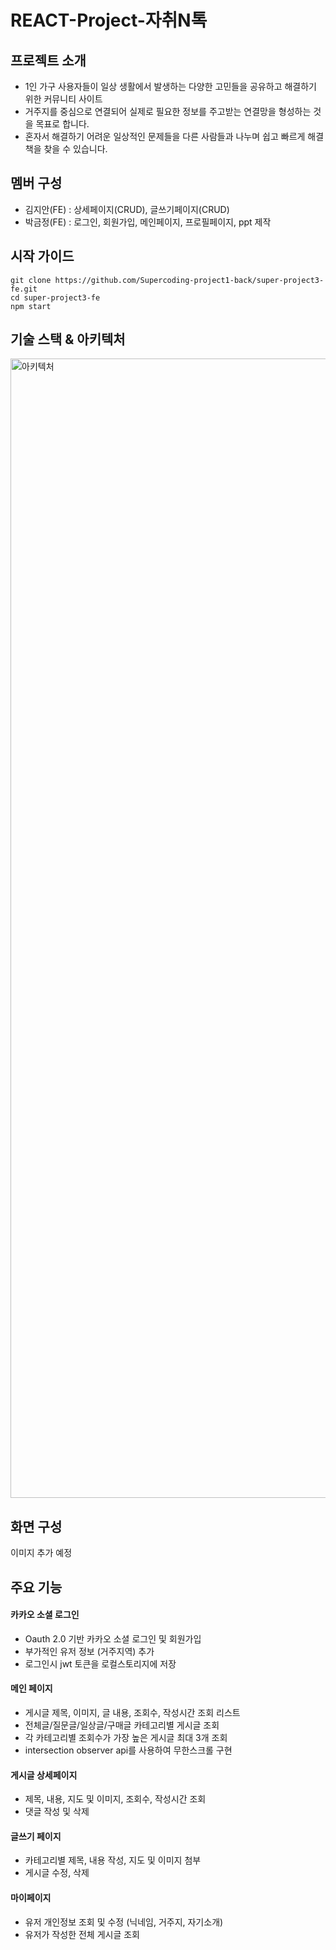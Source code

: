 # REACT-Project-자취N톡

## 프로젝트 소개
- 1인 가구 사용자들이 일상 생활에서 발생하는 다양한 고민들을 공유하고 해결하기 위한 커뮤니티 사이트
- 거주지를 중심으로 연결되어 실제로 필요한 정보를 주고받는 연결망을 형성하는 것을 목표로 합니다.
- 혼자서 해결하기 어려운 일상적인 문제들을 다른 사람들과 나누며 쉽고 빠르게 해결책을 찾을 수 있습니다.

## 멤버 구성
- 김지안(FE) : 상세페이지(CRUD), 글쓰기페이지(CRUD)
- 박금정(FE) : 로그인, 회원가입, 메인페이지, 프로필페이지, ppt 제작

## 시작 가이드

    git clone https://github.com/Supercoding-project1-back/super-project3-fe.git
    cd super-project3-fe
    npm start


## 기술 스택 & 아키텍처
<img width="1823" alt="아키텍처" src="https://github.com/user-attachments/assets/b09c4956-33f3-4b8f-86f3-9f3f5d8f5784">

## 화면 구성
이미지 추가 예정
<br>

## 주요 기능
#### 카카오 소셜 로그인
- Oauth 2.0 기반 카카오 소셜 로그인 및 회원가입
- 부가적인 유저 정보 (거주지역) 추가
- 로그인시 jwt 토큰을 로컬스토리지에 저장

#### 메인 페이지
- 게시글 제목, 이미지, 글 내용, 조회수, 작성시간 조회 리스트
- 전체글/질문글/일상글/구매글 카테고리별 게시글 조회
- 각 카테고리별 조회수가 가장 높은 게시글 최대 3개 조회
- intersection observer api를 사용하여 무한스크롤 구현

#### 게시글 상세페이지
- 제목, 내용, 지도 및 이미지, 조회수, 작성시간 조회
- 댓글 작성 및 삭제

#### 글쓰기 페이지
- 카테고리별 제목, 내용 작성, 지도 및 이미지 첨부
- 게시글 수정, 삭제

#### 마이페이지
- 유저 개인정보 조회 및 수정 (닉네임, 거주지, 자기소개)
- 유저가 작성한 전체 게시글 조회



